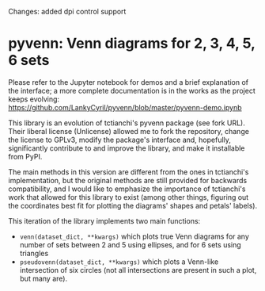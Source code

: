 Changes: added dpi control support

# pyvenn: Venn diagrams for 2, 3, 4, 5, 6 sets

Please refer to the Jupyter notebook for demos and a brief explanation of the
interface; a more complete documentation is in the works as the project keeps
evolving:  
https://github.com/LankyCyril/pyvenn/blob/master/pyvenn-demo.ipynb

This library is an evolution of tctianchi's pyvenn package (see fork URL).  
Their liberal license (Unlicense) allowed me to fork the repository,
change the license to GPLv3, modify the package's interface and, hopefully,
significantly contribute to and improve the library, and make it installable
from PyPI.

The main methods in this version are different from the ones in tctianchi's
implementation, but the original methods are still provided for backwards
compatibility, and I would like to emphasize the importance of tctianchi's work
that allowed for this library to exist (among other things, figuring out the
coordinates best fit for plotting the diagrams' shapes and petals' labels).

This iteration of the library implements two main functions:
* `venn(dataset_dict, **kwargs)` which plots true Venn diagrams for any number
of sets between 2 and 5 using ellipses, and for 6 sets using triangles
* `pseudovenn(dataset_dict, **kwargs)` which plots a Venn-like intersection of
six circles (not all intersections are present in such a plot, but many are).
